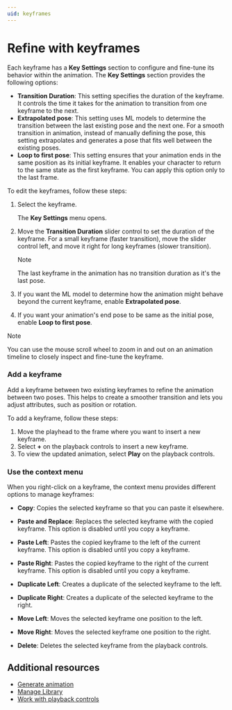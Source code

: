 ```yaml
---
uid: keyframes
---
```


# Refine with keyframes

Each keyframe has a **Key Settings** section to configure and fine-tune its behavior within the animation. The **Key Settings** section provides the following options:

* **Transition Duration**: This setting specifies the duration of the keyframe. It controls the time it takes for the animation to transition from one keyframe to the next.
* **Extrapolated pose**: This setting uses ML models to determine the transition between the last existing pose and the next one. For a smooth transition in animation, instead of manually defining the pose, this setting extrapolates and generates a pose that fits well between the existing poses.
* **Loop to first pose**: This setting ensures that your animation ends in the same position as its initial keyframe. It enables your character to return to the same state as the first keyframe. You can apply this option only to the last frame.

To edit the keyframes, follow these steps:

1. Select the keyframe.

   The **Key Settings** menu opens.
2. Move the **Transition Duration** slider control to set the duration of the keyframe. For a small keyframe (faster transition), move the slider control left, and move it right for long keyframes (slower transition).

   > [!NOTE]
   > The last keyframe in the animation has no transition duration as it's the last pose.

3. If you want the ML model to determine how the animation might behave beyond the current keyframe, enable **Extrapolated pose**.
4. If you want your animation's end pose to be same as the initial pose, enable **Loop to first pose**. 

> [!NOTE]
> You can use the mouse scroll wheel to zoom in and out on an animation timeline to closely inspect and fine-tune the keyframe. 

### Add a keyframe

Add a keyframe between two existing keyframes to refine the animation between two poses. This helps to create a smoother transition and lets you adjust attributes, such as position or rotation.

To add a keyframe, follow these steps:

1. Move the playhead to the frame where you want to insert a new keyframe.
2. Select **+** on the playback controls to insert a new keyframe.
3. To view the updated animation, select **Play** on the playback controls.

### Use the context menu

When you right-click on a keyframe, the context menu provides different options to manage keyframes:

* **Copy**: Copies the selected keyframe so that you can paste it elsewhere.

* **Paste and Replace**: Replaces the selected keyframe with the copied keyframe. This option is disabled until you copy a keyframe.

* **Paste Left**: Pastes the copied keyframe to the left of the current keyframe. This option is disabled until you copy a keyframe.

* **Paste Right**: Pastes the copied keyframe to the right of the current keyframe. This option is disabled until you copy a keyframe.

* **Duplicate Left**: Creates a duplicate of the selected keyframe to the left.

* **Duplicate Right**: Creates a duplicate of the selected keyframe to the right.

* **Move Left**: Moves the selected keyframe one position to the left.

* **Move Right**: Moves the selected keyframe one position to the right.

* **Delete**: Deletes the selected keyframe from the playback controls.

## Additional resources

* [Generate animation](generate-animation.md)
* [Manage Library](library.md)
* [Work with playback controls](playback-controls.md)
